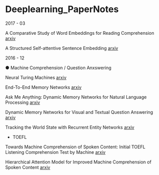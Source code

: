 # Deeplearning_PaperNotes


2017 - 03

A Comparative Study of Word Embeddings for Reading Comprehension [arxiv](https://arxiv.org/abs/1703.00993)

A Structured Self-attentive Sentence Embedding [arxiv](https://arxiv.org/abs/1703.03130)


2016 - 12

● Machine Comprehension / Question Anxswering 

Neural Turing Machines [arxiv](https://arxiv.org/abs/1410.5401)

End-To-End Memory Networks [arxiv](https://arxiv.org/abs/1503.08895)

Ask Me Anything: Dynamic Memory Networks for Natural Language Processing [arxiv](https://arxiv.org/abs/1506.07285)

Dynamic Memory Networks for Visual and Textual Question Answering [arxiv](https://arxiv.org/abs/1603.01417)

Tracking the World State with Recurrent Entity Networks [arxiv](https://arxiv.org/abs/1612.03969)

- TOEFL

Towards Machine Comprehension of Spoken Content: Initial TOEFL Listening Comprehension Test by Machine [arxiv](https://arxiv.org/abs/1608.06378)

Hierarchical Attention Model for Improved Machine Comprehension of Spoken Content [arxiv](https://arxiv.org/abs/1608.07775) 
